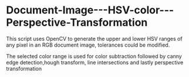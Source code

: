 # Document-Image---HSV-color---Perspective-Transformation
This script uses OpenCV to generate the upper and lower HSV ranges of any pixel in an RGB document image, tolerances could be modified.

The selected color range is used for color subtraction followed by canny edge detection,hough transform, line intersections and lastly perspective transformation
